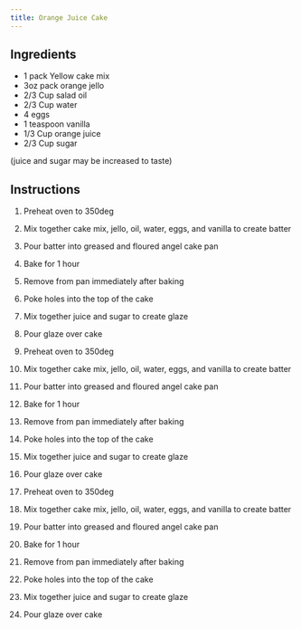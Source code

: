 ```yaml
---
title: Orange Juice Cake
---
```


## Ingredients

* 1 pack Yellow cake mix
* 3oz pack orange jello
* 2/3 Cup salad oil
* 2/3 Cup water
* 4 eggs
* 1 teaspoon vanilla
* 1/3 Cup orange juice
* 2/3 Cup sugar

(juice and sugar may be increased to taste)


## Instructions

1. Preheat oven to 350deg
2. Mix together cake mix, jello, oil, water, eggs, and vanilla to create batter
3. Pour batter into greased and floured angel cake pan
4. Bake for 1 hour
5. Remove from pan immediately after baking
6. Poke holes into the top of the cake
7. Mix together juice and sugar to create glaze
8. Pour glaze over cake


1. Preheat oven to 350deg
2. Mix together cake mix, jello, oil, water, eggs, and vanilla to create batter
3. Pour batter into greased and floured angel cake pan
4. Bake for 1 hour
5. Remove from pan immediately after baking
6. Poke holes into the top of the cake
7. Mix together juice and sugar to create glaze
8. Pour glaze over cake

1. Preheat oven to 350deg
2. Mix together cake mix, jello, oil, water, eggs, and vanilla to create batter
3. Pour batter into greased and floured angel cake pan
4. Bake for 1 hour
5. Remove from pan immediately after baking
6. Poke holes into the top of the cake
7. Mix together juice and sugar to create glaze
8. Pour glaze over cake
